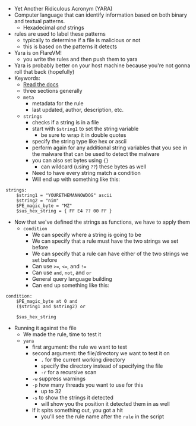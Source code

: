 - Yet Another Ridiculous Acronym (YARA)
- Computer language that can identify information based on both binary and textual patterns.
	- Hexadecimal _and_ strings
- rules are used to label these patterns
	- typically to determine if a file is malicious or not
	- this is based on the patterns it detects
- Yara is on FlareVM!
	- you write the rules and then push them to yara
- Yara is probably better on your host machine because you're not gonna roll that back (hopefully)
- Keywords:
	- [Read the docs](https://yara.readthedocs.io/en/stable/writingrules.html#)
	- three sections generally
	- `meta`
		- metadata for the rule
		- last updated, author, description, etc.
	- `strings`
		- checks if a string is in a file
		- start with `$string1` to set the string variable
			- be sure to wrap it in double quotes
		- specify the string type like hex or ascii
		- perform again for any additional string variables that you see in the malware that can be used to detect the malware
		- you can also set bytes using `{}` 
			- can wildcard (using `??`) these bytes as well
		- Need to have every string match a condition
		- Will end up with something like this:
```example
strings:
	$string1 = "YOURETHEMANNOWDOG" ascii
	$string2 = "nim"
	$PE_magic_byte = "MZ"
	$sus_hex_string = { FF E4 ?? 00 FF }
```
- Now that we've defined the strings as functions, we have to apply them
	- `condition`
		- We can specify where a string is going to be
		- We can specify that a rule must have the two strings we set before
		- We can specify that a rule can have either of the two strings we set before
		- Can use `>=`, `<=`, and `!=`
		- Can use `and`, `not`, and `or`
		- General query language building
		- Can end up something like this:
```example
condition:
	$PE_magic_byte at 0 and
	($string1 and $string2) or

	$sus_hex_string
```
- Running it against the file
	- We made the rule, time to test it
	- `yara`
		- first argument: the rule we want to test
		- second argument: the file/directory we want to test it on
			- `.` for the current working directory
			- specify the directory instead of specifying the file
			- `-r` for a recursive scan
		- `-w` suppress warnings
		- `-p` how many threads you want to use for this
			- up to 32
		- `-s` to show the strings it detected
			- will show you the position it detected them in as well
		- If it spits something out, you got a hit
			- you'll see the rule name after the `rule` in the script